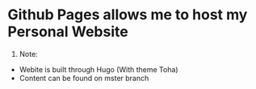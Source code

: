 # Github Pages allows me to host my Personal Website

1. Note:
- Webite is built through Hugo (With theme Toha)
- Content can be found on mster branch

